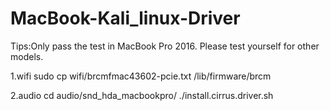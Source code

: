 # MacBook-Kali_linux-Driver

Tips:Only pass the test in MacBook Pro 2016. Please test yourself for other models.

1.wifi
sudo cp wifi/brcmfmac43602-pcie.txt /lib/firmware/brcm

2.audio
cd audio/snd_hda_macbookpro/
./install.cirrus.driver.sh

